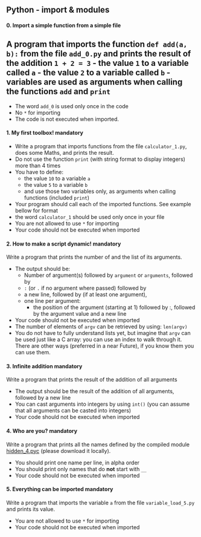 ## Python - import & modules
#### 0. Import a simple function from a simple file
A program that imports the function `def add(a, b):` from the file `add_0.py` and prints the result of the addition `1 + 2 = 3`
    - the value `1` to a variable called `a`
    - the value `2` to a variable called `b`
    - variables are used as arguments when calling the functions `add` and `print`
  - 
  - The word `add_0` is used only once in the code
  - No `*` for importing
  - The code is not executed when imported.

#### 1. My first toolbox! mandatory
  - Write a program that imports functions from the file `calculator_1.py`, does some Maths, and prints the result.
  - Do not use the function `print` (with string format to display integers) more than 4 times
  - You have to define:
    - the value `10` to a variable `a`
    - the value `5` to a variable `b`
    - and use those two variables only, as arguments when calling functions (included `print`)
  - Your program should call each of the imported functions. See example bellow for format
  - the word `calculator_1` should be used only once in your file
  - You are not allowed to use `*` for importing
  - Your code should not be executed when imported

#### 2. How to make a script dynamic! mandatory
Write a program that prints the number of and the list of its arguments.
  - The output should be:
    - Number of argument(s) followed by `argument` or `arguments`, followed by
    - `:` (or `.` if no argument where passed) followed by
    - a new line, followed by (if at least one argument),
    - one line per argument:
      - the position of the argument (starting at 1) followed by :, followed by the argument value and a new line
  - Your code should not be executed when imported
  - The number of elements of `argv` can be retrieved by using: `len(argv)`
  - You do not have to fully understand lists yet, but imagine that `argv` can be used just like a C array: you can use an index to walk through it. There are other ways (preferred in a near Future), if you know them you can use them.

#### 3. Infinite addition mandatory
Write a program that prints the result of the addition of all arguments
  - The output should be the result of the addition of all arguments, followed by a new line
  - You can cast arguments into integers by using `int()` (you can assume that all arguments can be casted into integers)
  - Your code should not be executed when imported

#### 4. Who are you? mandatory
Write a program that prints all the names defined by the compiled module [hidden_4.pyc](https://github.com/holbertonschool/0x02.py/raw/master/hidden_4.pyc) (please download it locally).

  - You should print one name per line, in alpha order
  - You should print only names that do **not** start with `__`
  - Your code should not be executed when imported

#### 5. Everything can be imported mandatory
Write a program that imports the variable `a` from the file `variable_load_5.py` and prints its value.
  - You are not allowed to use `*` for importing
  - Your code should not be executed when imported